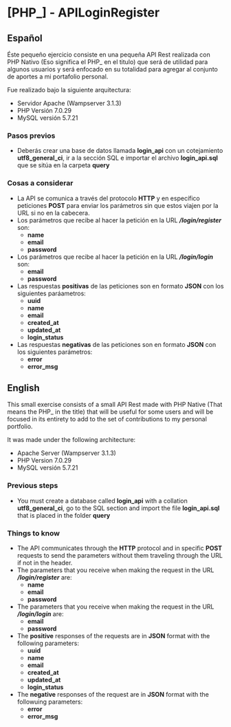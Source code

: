 # [PHP_] - APILoginRegister

## Español

Éste pequeño ejercicio consiste en una pequeña API Rest realizada con PHP Nativo (Eso significa el PHP_ en el titulo) que será de utilidad para algunos usuarios y será enfocado en su totalidad para agregar al conjunto de aportes a mi portafolio personal. 

Fue realizado bajo la siguiente arquitectura:

* Servidor Apache (Wampserver 3.1.3)
* PHP Versión 7.0.29
* MySQL versión 5.7.21

### Pasos previos

* Deberás crear una base de datos llamada __login_api__ con un cotejamiento __utf8_general_ci__, ir a la sección SQL e importar el archivo __login_api.sql__ que se sitúa en la carpeta __query__

### Cosas a considerar

* La API se comunica a través del protocolo __HTTP__ y en específico peticiones __POST__ para enviar los parámetros sin que estos viajen por la URL si no en la cabecera.
* Los parámetros que recibe al hacer la petición en la URL **_/login/register_** son:
    * __name__
    * __email__
    * __password__
* Los parámetros que recibe al hacer la petición en la URL **_/login/login_** son:
    * __email__
    * __password__
* Las respuestas __positivas__ de las peticiones son en formato __JSON__ con los siguientes paráametros:
    * __uuid__
    * __name__
    * __email__
    * __created_at__
    * __updated_at__
    * __login_status__
* Las respuestas __negativas__ de las peticiones son en formato __JSON__ con los siguientes parámetros:
    * __error__
    * __error_msg__

## English

This small exercise consists of a small API Rest made with PHP Native (That means the PHP_ in the title) that will be useful for some users and will be focused in its entirety to add to the set of contributions to my personal portfolio.

It was made under the following architecture:

* Apache Server (Wampserver 3.1.3)
* PHP Version 7.0.29
* MySQL versión 5.7.21

### Previous steps

* You must create a database called __login_api__ with a collation __utf8_general_ci__, go to the SQL section and import the file __login_api.sql__ that is placed in the folder __query__

### Things to know

* The API communicates through the __HTTP__ protocol and in specific __POST__ requests to send the parameters without them traveling through the URL if not in the header.
* The parameters that you receive when making the request in the URL **_/login/register_** are:
    * __name__
    * __email__
    * __password__
* The parameters that you receive when making the request in the URL **_/login/login_** are:
    * __email__
    * __password__
* The __positive__ responses of the requests are in __JSON__ format with the following parameters:
    * __uuid__
    * __name__
    * __email__
    * __created_at__
    * __updated_at__
    * __login_status__
* The __negative__ responses of the request are in __JSON__ format with the followuing parameters:
    * __error__
    * __error_msg__